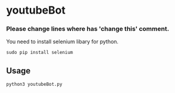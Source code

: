 # youtubeBot

### Please change lines where has 'change this' comment.

You need to install selenium libary for python.

```sudo pip install selenium```

## Usage

```python3 youtubeBot.py```
